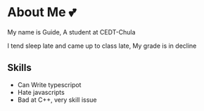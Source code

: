   # About Me 💕 
  My name is Guide, A student at CEDT-Chula

  I tend sleep late and came up to class late, My grade is in decline

  ## Skills
  - Can Write typescripot
  - Hate javascripts
  - Bad at C++, very skill issue
